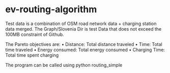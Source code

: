 # ev-routing-algorithm
Test data is a combination of OSM road network data + charging station data merged.
The Graph/Slovenia Dir is test Data that does not exceed the 100MB constraint of Github.

The Pareto objectives are:
• Distance: Total distance traveled
• Time: Total time traveled
• Energy consumed: Total energy consumed
• Charging Time: Total time spent charging



The program can be called using python routing_simple
